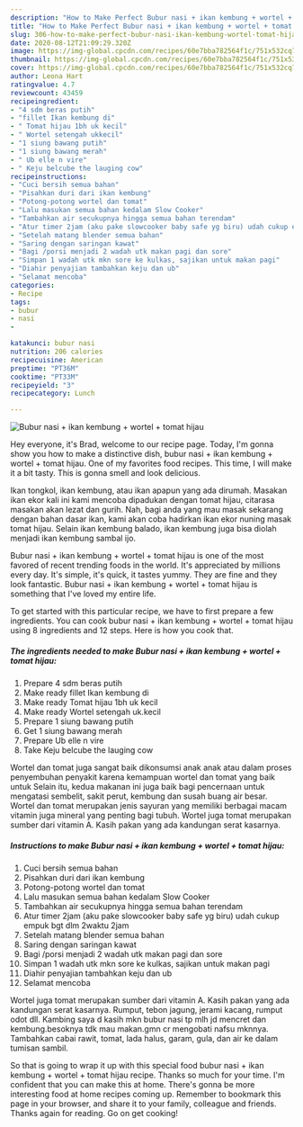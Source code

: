 ```yaml
---
description: "How to Make Perfect Bubur nasi + ikan kembung + wortel + tomat hijau"
title: "How to Make Perfect Bubur nasi + ikan kembung + wortel + tomat hijau"
slug: 306-how-to-make-perfect-bubur-nasi-ikan-kembung-wortel-tomat-hijau
date: 2020-08-12T21:09:29.320Z
image: https://img-global.cpcdn.com/recipes/60e7bba782564f1c/751x532cq70/bubur-nasi-ikan-kembung-wortel-tomat-hijau-foto-resep-utama.jpg
thumbnail: https://img-global.cpcdn.com/recipes/60e7bba782564f1c/751x532cq70/bubur-nasi-ikan-kembung-wortel-tomat-hijau-foto-resep-utama.jpg
cover: https://img-global.cpcdn.com/recipes/60e7bba782564f1c/751x532cq70/bubur-nasi-ikan-kembung-wortel-tomat-hijau-foto-resep-utama.jpg
author: Leona Hart
ratingvalue: 4.7
reviewcount: 43459
recipeingredient:
- "4 sdm beras putih"
- "fillet Ikan kembung di"
- " Tomat hijau 1bh uk kecil"
- " Wortel setengah ukkecil"
- "1 siung bawang putih"
- "1 siung bawang merah"
- " Ub elle n vire"
- " Keju belcube the lauging cow"
recipeinstructions:
- "Cuci bersih semua bahan"
- "Pisahkan duri dari ikan kembung"
- "Potong-potong wortel dan tomat"
- "Lalu masukan semua bahan kedalam Slow Cooker"
- "Tambahkan air secukupnya hingga semua bahan terendam"
- "Atur timer 2jam (aku pake slowcooker baby safe yg biru) udah cukup empuk bgt dlm 2waktu 2jam"
- "Setelah matang blender semua bahan"
- "Saring dengan saringan kawat"
- "Bagi /porsi menjadi 2 wadah utk makan pagi dan sore"
- "Simpan 1 wadah utk mkn sore ke kulkas, sajikan untuk makan pagi"
- "Diahir penyajian tambahkan keju dan ub"
- "Selamat mencoba"
categories:
- Recipe
tags:
- bubur
- nasi
- 

katakunci: bubur nasi  
nutrition: 206 calories
recipecuisine: American
preptime: "PT36M"
cooktime: "PT33M"
recipeyield: "3"
recipecategory: Lunch

---
```



![Bubur nasi + ikan kembung + wortel + tomat hijau](https://img-global.cpcdn.com/recipes/60e7bba782564f1c/751x532cq70/bubur-nasi-ikan-kembung-wortel-tomat-hijau-foto-resep-utama.jpg)

Hey everyone, it's Brad, welcome to our recipe page. Today, I'm gonna show you how to make a distinctive dish, bubur nasi + ikan kembung + wortel + tomat hijau. One of my favorites food recipes. This time, I will make it a bit tasty. This is gonna smell and look delicious.

Ikan tongkol, ikan kembung, atau ikan apapun yang ada dirumah. Masakan ikan ekor kali ini kami mencoba dipadukan dengan tomat hijau, citarasa masakan akan lezat dan gurih. Nah, bagi anda yang mau masak sekarang dengan bahan dasar ikan, kami akan coba hadirkan ikan ekor nuning masak tomat hijau. Selain ikan kembung balado, ikan kembung juga bisa diolah menjadi ikan kembung sambal ijo.

Bubur nasi + ikan kembung + wortel + tomat hijau is one of the most favored of recent trending foods in the world. It's appreciated by millions every day. It's simple, it's quick, it tastes yummy. They are fine and they look fantastic. Bubur nasi + ikan kembung + wortel + tomat hijau is something that I've loved my entire life.


To get started with this particular recipe, we have to first prepare a few ingredients. You can cook bubur nasi + ikan kembung + wortel + tomat hijau using 8 ingredients and 12 steps. Here is how you cook that.

<!--inarticleads1-->

##### The ingredients needed to make Bubur nasi + ikan kembung + wortel + tomat hijau:

1. Prepare 4 sdm beras putih
1. Make ready fillet Ikan kembung di
1. Make ready  Tomat hijau 1bh uk kecil
1. Make ready  Wortel setengah uk.kecil
1. Prepare 1 siung bawang putih
1. Get 1 siung bawang merah
1. Prepare  Ub elle n vire
1. Take  Keju belcube the lauging cow


Wortel dan tomat juga sangat baik dikonsumsi anak anak atau dalam proses penyembuhan penyakit karena kemampuan wortel dan tomat yang baik untuk Selain itu, kedua makanan ini juga baik bagi pencernaan untuk mengatasi sembelit, sakit perut, kembung dan susah buang air besar. Wortel dan tomat merupakan jenis sayuran yang memiliki berbagai macam vitamin juga mineral yang penting bagi tubuh. Wortel juga tomat merupakan sumber dari vitamin A. Kasih pakan yang ada kandungan serat kasarnya. 

<!--inarticleads2-->

##### Instructions to make Bubur nasi + ikan kembung + wortel + tomat hijau:

1. Cuci bersih semua bahan
1. Pisahkan duri dari ikan kembung
1. Potong-potong wortel dan tomat
1. Lalu masukan semua bahan kedalam Slow Cooker
1. Tambahkan air secukupnya hingga semua bahan terendam
1. Atur timer 2jam (aku pake slowcooker baby safe yg biru) udah cukup empuk bgt dlm 2waktu 2jam
1. Setelah matang blender semua bahan
1. Saring dengan saringan kawat
1. Bagi /porsi menjadi 2 wadah utk makan pagi dan sore
1. Simpan 1 wadah utk mkn sore ke kulkas, sajikan untuk makan pagi
1. Diahir penyajian tambahkan keju dan ub
1. Selamat mencoba


Wortel juga tomat merupakan sumber dari vitamin A. Kasih pakan yang ada kandungan serat kasarnya. Rumput, tebon jagung, jerami kacang, rumput odot dll. Kambing saya d kasih mkn bubur nasi tp mlh jd mencret dan kembung.besoknya tdk mau makan.gmn cr mengobati nafsu mknnya. Tambahkan cabai rawit, tomat, lada halus, garam, gula, dan air ke dalam tumisan sambil. 

So that is going to wrap it up with this special food bubur nasi + ikan kembung + wortel + tomat hijau recipe. Thanks so much for your time. I'm confident that you can make this at home. There's gonna be more interesting food at home recipes coming up. Remember to bookmark this page in your browser, and share it to your family, colleague and friends. Thanks again for reading. Go on get cooking!
